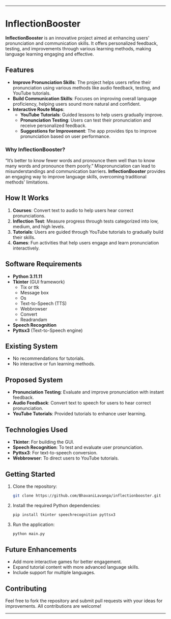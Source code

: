 
---

# InflectionBooster

**InflectionBooster** is an innovative project aimed at enhancing users' pronunciation and communication skills. It offers personalized feedback, testing, and improvements through various learning methods, making language learning engaging and effective.

## Features
- **Improve Pronunciation Skills**: The project helps users refine their pronunciation using various methods like audio feedback, testing, and YouTube tutorials.
- **Build Communication Skills**: Focuses on improving overall language proficiency, helping users sound more natural and confident.
- **Interactive Route Maps**:
  - **YouTube Tutorials**: Guided lessons to help users gradually improve.
  - **Pronunciation Testing**: Users can test their pronunciation and receive personalized feedback.
  - **Suggestions for Improvement**: The app provides tips to improve pronunciation based on user performance.

### Why InflectionBooster?
“It’s better to know fewer words and pronounce them well than to know many words and pronounce them poorly.” Mispronunciation can lead to misunderstandings and communication barriers. **InflectionBooster** provides an engaging way to improve language skills, overcoming traditional methods' limitations.

## How It Works
1. **Courses**: Convert text to audio to help users hear correct pronunciations.
2. **Inflection Test**: Measure progress through tests categorized into low, medium, and high levels.
3. **Tutorials**: Users are guided through YouTube tutorials to gradually build their skills.
4. **Games**: Fun activities that help users engage and learn pronunciation interactively.

## Software Requirements
- **Python 3.11.11**
- **Tkinter** (GUI framework)
  - Tix or ttk
  - Message box
  - Os
  - Text-to-Speech (TTS)
  - Webbrowser
  - Convert
  - Readrandam
- **Speech Recognition**
- **Pyttsx3** (Text-to-Speech engine)

## Existing System
- No recommendations for tutorials.
- No interactive or fun learning methods.

## Proposed System
- **Pronunciation Testing**: Evaluate and improve pronunciation with instant feedback.
- **Audio Feedback**: Convert text to speech for users to hear correct pronunciation.
- **YouTube Tutorials**: Provided tutorials to enhance user learning.
  
## Technologies Used
- **Tkinter**: For building the GUI.
- **Speech Recognition**: To test and evaluate user pronunciation.
- **Pyttsx3**: For text-to-speech conversion.
- **Webbrowser**: To direct users to YouTube tutorials.

## Getting Started
1. Clone the repository:
    ```bash
    git clone https://github.com/BhavaniLavanga/inflectionbooster.git
    ```
2. Install the required Python dependencies:
    ```bash
    pip install tkinter speechrecognition pyttsx3
    ```
3. Run the application:
    ```bash
    python main.py
    ```

## Future Enhancements
- Add more interactive games for better engagement.
- Expand tutorial content with more advanced language skills.
- Include support for multiple languages.

## Contributing
Feel free to fork the repository and submit pull requests with your ideas for improvements. All contributions are welcome!

---
